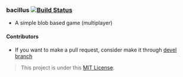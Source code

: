 ### bacillus    [![Build Status](https://travis-ci.org/dvrein/bacillus.svg?branch=devel)](https://travis-ci.org/dvrein/bacillus)
* A simple blob based game (multiplayer)

#### Contributors
* If you want to make a pull request, consider make it through [devel branch](https://github.com/dvrein/bacillus/tree/devel)

> This project is under this [MIT License](https://github.com/dvrein/bacillus/blob/master/src/client/LICENSE.txt).


